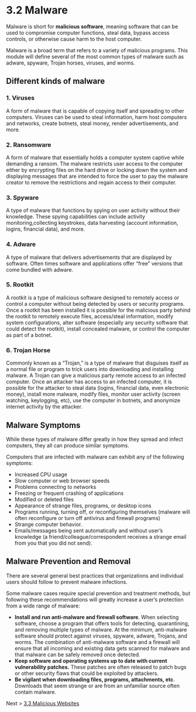 # 3.2 Malware 
Malware is short for __malicious software__, meaning software that can be used to compromise computer functions, steal data, bypass access controls, or otherwise cause harm to the host computer.

Malware is a broad term that refers to a variety of malicious programs. This module will define several of the most common types of malware such as  adware, spyware, Trojan horses, viruses, and worms. 

## Different kinds of malware

### 1. Viruses 
A form of malware that is capable of copying itself and spreading to other computers. Viruses can be used to steal information, harm host computers and networks, create botnets, steal money, render advertisements, and more.
### 2. Ransomware 
A form of malware that essentially holds a computer system captive while demanding a ransom. The malware restricts user access to the computer either by encrypting files on the hard drive or locking down the system and displaying messages that are intended to force the user to pay the malware creator to remove the restrictions and regain access to their computer.
### 3. Spyware 
A type of malware that functions by spying on user activity without their knowledge. These spying capabilities can include activity monitoring,collecting keystrokes, data harvesting (account information, logins, financial data), and more. 
### 4. Adware 
A type of malware that delivers advertisements that are displayed by software. Often times software and applications offer “free” versions that come bundled with adware.
### 5. Rootkit 
A rootkit is a type of malicious software designed to remotely access or control a computer without being detected by users or security programs. Once a rootkit has been installed it is possible for the malicious party behind the rootkit to remotely execute files, access/steal information, modify system configurations, alter software (especially any security software that could detect the rootkit), install concealed malware, or control the computer as part of a botnet.
### 6. Trojan Horse 
Commonly known as a “Trojan,” is a type of malware that disguises itself as a normal file or program to trick users into downloading and installing malware. A Trojan can give a malicious party remote access to an infected computer. Once an attacker has access to an infected computer, it is possible for the attacker to steal data (logins, financial data, even electronic money), install more malware, modify files, monitor user activity (screen watching, keylogging, etc), use the computer in botnets, and anonymize internet activity by the attacker.

## Malware Symptoms

While these types of malware differ greatly in how they spread and infect computers, they all can produce similar symptoms.

Computers that are infected with malware can exhibit any of the following symptoms:
* Increased CPU usage
* Slow computer or web browser speeds
* Problems connecting to networks
* Freezing or frequent crashing of applications
* Modified or deleted files
* Appearance of strange files, programs, or desktop icons
* Programs running, turning off, or reconfiguring themselves (malware will often reconfigure or turn off antivirus and firewall programs)
* Strange computer behavior.
* Emails/messages being sent automatically and without user’s knowledge (a friend/colleague/correspondent receives a strange email from you that you did not send).

## Malware Prevention and Removal
There are several general best practices that organizations and individual users should follow to prevent malware infections. 

Some malware cases require special prevention and treatment methods, but following these recommendations will greatly increase a user’s protection from a wide range of malware:
* __Install and run anti-malware and firewall software__. When selecting software, choose a program that offers tools for detecting, quarantining, and removing multiple types of malware. At the minimum, anti-malware software should protect against viruses, spyware, adware, Trojans, and worms. The combination of anti-malware software and a firewall will ensure that all incoming and existing data gets scanned for malware and that malware can be safely removed once detected.
* __Keep software and operating systems up to date with current vulnerability patches.__ These patches are often released to patch bugs or other security flaws that could be exploited by attackers.
* __Be vigilant when downloading files, programs, attachments, etc__. Downloads that seem strange or are from an unfamiliar source often contain malware.

Next > [3.3 Malicious Websites](https://the-mind.github.io/OnlineSecurity/training/maliciouswebsites) 
